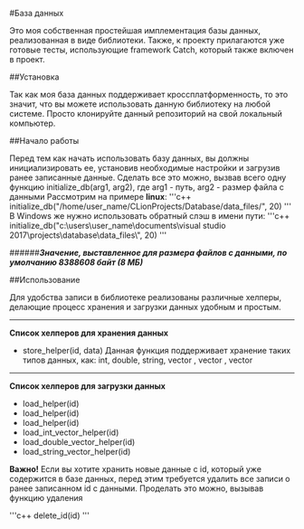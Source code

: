 #База данных

Это моя собственная простейшая имплементация базы данных, реализованная в виде библиотеки.
Также, к проекту прилагаются уже готовые тесты, использующие framework Catch, который также включен в проект.


##Установка

Так как моя база данных поддерживает кроссплатформенность, то это значит,
что вы можете использовать данную библиотеку на любой системе. Просто клонируйте данный репозиторий
на свой локальный компьютер.

##Начало работы

Перед тем как начать использовать базу данных, вы должны инициализировать ее, установив необходимые
настройки и загрузив ранее записанные данные. Сделать все это можно, вызвав всего одну функцию
initialize_db(arg1, arg2), где arg1 - путь, arg2 - размер файла с данными
 Рассмотрим на примере **linux**:
 '''c++
 initialize_db("/home/user_name/CLionProjects/Database/data_files/", 20)
 '''
 В Windows же нужно использовать обратный слэш в имени пути:
  '''c++
  initialize_db("c:\\users\\user_name\\documents\\visual studio 2017\\projects\\database\\data_files\\", 20)
  '''

######**_Значение, выставленное для размера файлов с данными, по умолчанию 8388608 байт (8 МБ)_**

##Использование

Для удобства записи в библиотеке реализованы различные хелперы, делающие процесс хранения и загрузки данных удобным и простым.

---

**Список хелперов для хранения данных**
- store_helper(id, data)
Данная функция поддерживает хранение таких типов данных, как: int, double, string, vector <int>, vector <double>, vector <string>

---

**Список хелперов для загрузки данных**
- load_helper<int>(id)
- load_helper<double>(id)
- load_helper<string>(id)
- load_int_vector_helper(id)
- load_double_vector_helper(id)
- load_string_vector_helper(id)

**Важно!**
Если вы хотите хранить новые данные с id, который уже содержится в базе данных, перед этим требуется удалить все
записи о ранее записанном id с данными. Проделать это можно, вызывав функцию удаления

  '''c++
  delete_id(id)
  '''

